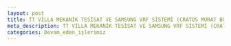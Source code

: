 ```yaml
---
layout: post
title: TT VİLLA MEKANİK TESİSAT VE SAMSUNG VRF SİSTEMİ (CRATOS MURAT BOZOĞLU MALİKANE 8300 M2) GİRNE/KKTC
meta_description: TT VİLLA MEKANİK TESİSAT VE SAMSUNG VRF SİSTEMİ (CRATOS MURAT BOZOĞLU MALİKANE 8300 M2) GİRNE/KKTC
categories: Devam_eden_işlerimiz
---
```

